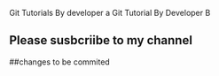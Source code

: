 Git Tutorials By developer a
Git Tutorial By Developer B 

## Please susbcriibe to my channel

##changes to be commited
